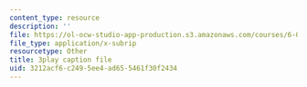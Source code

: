 ```yaml
---
content_type: resource
description: ''
file: https://ol-ocw-studio-app-production.s3.amazonaws.com/courses/6-004-computation-structures-spring-2017/3212acf6c2495ee4ad655461f30f2434_IE9cFQ9b33U.vtt
file_type: application/x-subrip
resourcetype: Other
title: 3play caption file
uid: 3212acf6-c249-5ee4-ad65-5461f30f2434
---
```

